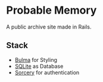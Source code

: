 # Probable Memory

A public archive site made in Rails.

## Stack

- [Bulma](https://bulma.io) for Styling
- [SQLite](https://www.sqlite.org/index.html) as Database
- [Sorcery](https://github.com/Sorcery/sorcery) for authentication